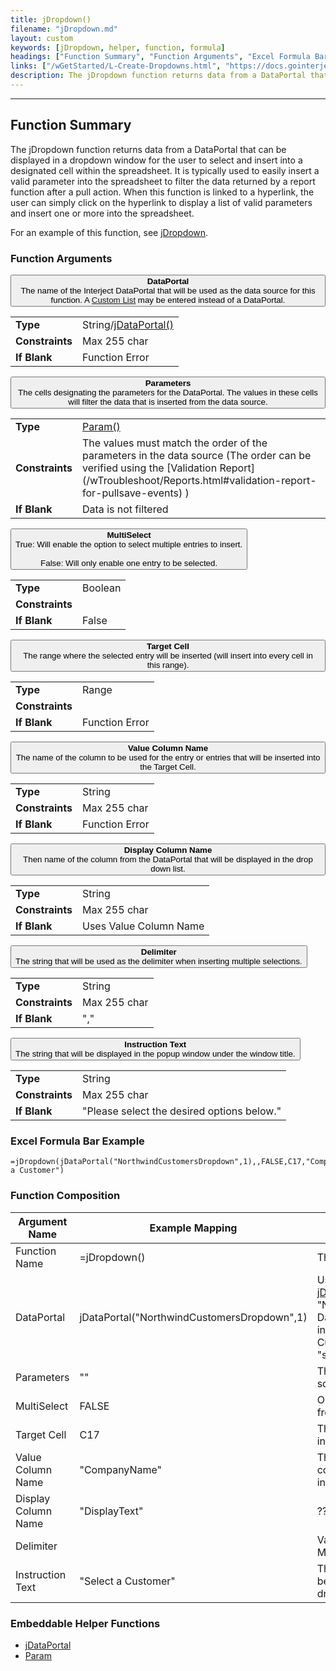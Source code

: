 ```yaml
---
title: jDropdown()
filename: "jDropdown.md"
layout: custom
keywords: [jDropdown, helper, function, formula]
headings: ["Function Summary", "Function Arguments", "Excel Formula Bar Example", "Function Composition", "Embeddable Helper Functions"]
links: ["/wGetStarted/L-Create-Dropdowns.html", "https://docs.gointerject.com/wGetStarted/L-Create-Dropdowns.html#creating-a-custom-jdropdown-list", "https://docs.gointerject.com/wIndex/jDataPortal.html", "https://docs.gointerject.com/wIndex/Param.html", "/wTroubleshoot/Reports.html#validation-report-for-pullsave-events", "/wIndex/jDataPortal.html", "/wIndex/jDataPortal.html", "Param.html"]
description: The jDropdown function returns data from a DataPortal that can be displayed in a dropdown window for the user to select and insert into a designated cell within the spreadsheet.
---
```

* * *

##  Function Summary

The jDropdown function returns data from a DataPortal that can be displayed in a dropdown window for the user to select and insert into a designated cell within the spreadsheet. It is typically used to easily insert a valid parameter into the spreadsheet to filter the data returned by a report function after a pull action. When this function is linked to a hyperlink, the user can simply click on the hyperlink to display a list of valid parameters and insert one or more into the spreadsheet.

For an example of this function, see [jDropdown](/wGetStarted/L-Create-Dropdowns.html).

###  Function Arguments

<button class="collapsible-parameter">**DataPortal**<br>The name of the Interject DataPortal that will be used as the data source for this function. A <a href="https://docs.gointerject.com/wGetStarted/L-Create-Dropdowns.html#creating-a-custom-jdropdown-list">Custom List</a> may be entered instead of a DataPortal.</button>
<div markdown="1" class="panel-parameter">
<table>
  <tbody>
    <tr>
		<td class="pph"><b>Type</b></td>
		<td>String/<a href="https://docs.gointerject.com/wIndex/jDataPortal.html">jDataPortal()</a></td>
    </tr>
    <tr>
		<td class="pph"><b>Constraints</b></td>
		<td>Max 255 char</td>
    </tr>
    <tr>
		<td class="pph"><b>If Blank</b></td>
		<td>Function Error</td>
    </tr>
  </tbody>
</table>
</div>

<button class="collapsible-parameter">**Parameters**<br>The cells designating the parameters for the DataPortal. The values in these cells will filter the data that is inserted from the data source.</button>
<div markdown="1" class="panel-parameter">
<table>
  <tbody>
    <tr>
		<td class="pph"><b>Type</b></td>
		<td><a href="https://docs.gointerject.com/wIndex/Param.html">Param()</a></td>
    </tr>
    <tr>
		<td class="pph"><b>Constraints</b></td>
		<td>The values must match the order of the parameters in the data source (The order can be verified using the [Validation Report](/wTroubleshoot/Reports.html#validation-report-for-pullsave-events) )</td>
    </tr>
    <tr>
		<td class="pph"><b>If Blank</b></td>
		<td>Data is not filtered</td>
    </tr>
  </tbody>
</table>
</div>

<button class="collapsible-parameter">**MultiSelect**<br>True: Will enable the option to select multiple entries to insert.<br><br>False: Will only enable one entry to be selected.</button>
<div markdown="1" class="panel-parameter">
<table>
  <tbody>
    <tr>
		<td class="pph"><b>Type</b></td>
		<td>Boolean</td>
    </tr>
    <tr>
		<td class="pph"><b>Constraints</b></td>
		<td></td>
    </tr>
    <tr>
		<td class="pph"><b>If Blank</b></td>
		<td>False</td>
    </tr>
  </tbody>
</table>
</div>

<button class="collapsible-parameter">**Target Cell**<br>The range where the selected entry will be inserted (will insert into every cell in this range).</button>
<div markdown="1" class="panel-parameter">
<table>
  <tbody>
    <tr>
		<td class="pph"><b>Type</b></td>
		<td>Range</td>
    </tr>
    <tr>
		<td class="pph"><b>Constraints</b></td>
		<td></td>
    </tr>
    <tr>
		<td class="pph"><b>If Blank</b></td>
		<td>Function Error</td>
    </tr>
  </tbody>
</table>
</div>

<button class="collapsible-parameter">**Value Column Name**<br>The name of the column to be used for the entry or entries that will be inserted into the Target Cell.</button>
<div markdown="1" class="panel-parameter">
<table>
  <tbody>
    <tr>
		<td class="pph"><b>Type</b></td>
		<td>String</td>
    </tr>
    <tr>
		<td class="pph"><b>Constraints</b></td>
		<td>Max 255 char</td>
    </tr>
    <tr>
		<td class="pph"><b>If Blank</b></td>
		<td>Function Error</td>
    </tr>
  </tbody>
</table>
</div>

<button class="collapsible-parameter">**Display Column Name**<br>Then name of the column from the DataPortal that will be displayed in the drop down list.</button>
<div markdown="1" class="panel-parameter">
<table>
  <tbody>
    <tr>
		<td class="pph"><b>Type</b></td>
		<td>String</td>
    </tr>
    <tr>
		<td class="pph"><b>Constraints</b></td>
		<td>Max 255 char</td>
    </tr>
    <tr>
		<td class="pph"><b>If Blank</b></td>
		<td>Uses Value Column Name</td>
    </tr>
  </tbody>
</table>
</div>

<button class="collapsible-parameter">**Delimiter**<br>The string that will be used as the delimiter when inserting multiple selections.</button>
<div markdown="1" class="panel-parameter">
<table>
  <tbody>
    <tr>
		<td class="pph"><b>Type</b></td>
		<td>String</td>
    </tr>
    <tr>
		<td class="pph"><b>Constraints</b></td>
		<td>Max 255 char</td>
    </tr>
    <tr>
		<td class="pph"><b>If Blank</b></td>
		<td>","</td>
    </tr>
  </tbody>
</table>
</div>

<button class="collapsible-parameter">**Instruction Text**<br>The string that will be displayed in the popup window under the window title.</button>
<div markdown="1" class="panel-parameter">
<table>
  <tbody>
    <tr>
		<td class="pph"><b>Type</b></td>
		<td>String</td>
    </tr>
    <tr>
		<td class="pph"><b>Constraints</b></td>
		<td>Max 255 char</td>
    </tr>
    <tr>
		<td class="pph"><b>If Blank</b></td>
		<td>"Please select the desired options below."</td>
    </tr>
  </tbody>
</table>
</div>

###  Excel Formula Bar Example

```Excel
=jDropdown(jDataPortal("NorthwindCustomersDropdown",1),,FALSE,C17,"CompanyName","DisplayText",,"Select a Customer")
```

###  Function Composition

| Argument Name  |  Example Mapping  |  Explanation   |  
|------|------|------|
|  Function Name  |  =jDropdown()  |  The name of this function.  |  
|  DataPortal  |  jDataPortal("NorthwindCustomersDropdown",1)  |  Uses the helper function [jDataPortal()](/wIndex/jDataPortal.html) designating the "NorthwindCustomersDropdown" DataPortal. Filters the records to include only those whose CustomerID contains the string "save".  |  
|  Parameters  |  ""  |  The data returned from the data source will not be filtered.  |  
|  MultiSelect  |  FALSE  |  Only one entry can be selected from the dropdown window.  |  
|  Target Cell  |  C17  |  The entry selected will be inserted into cell C17.  |  
|  Value Column Name  |  "CompanyName"  |  The selected value for the column "CompanyName" will be inserted.  |  
|  Display Column Name  |  "DisplayText"  |  ???  |  
|  Delimiter  |    |  Value ignored because MultiSelect is false.  |  
|  Instruction Text  |  "Select a Customer"  |  The text "Select a Customer" will be displayed under the title in the dropdown window.  |  

###  Embeddable Helper Functions

* [jDataPortal](/wIndex/jDataPortal.html)
* [Param](Param.html)
